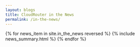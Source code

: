 ```yaml
---
layout: blogs
title: CloudRouter in the News
permalink: /in-the-news/
---
```


{% for news_item in site.in_the_news reversed %}
{% include news_summary.html %}
{% endfor %}
